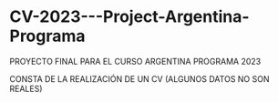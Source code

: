 # CV-2023---Project-Argentina-Programa
PROYECTO FINAL PARA EL CURSO ARGENTINA PROGRAMA 2023

CONSTA DE LA REALIZACIÓN DE UN CV
(ALGUNOS DATOS NO SON REALES)